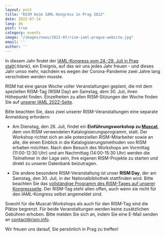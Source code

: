```yaml
---
layout: post
title: "RISM beim IAML-Kongress in Prag 2022"
date: 2022-07-14
lang: de
post: true
category: events
image: "/images/news/2022-07/rism-iaml-prague-website.jpg"
email: ''
author: ''
---
```


In diesem Jahr findet der [IAML-Kongress vom 24.-29. Juli in Prag statt](https://www.iaml.info/congresses/2022-prague){:blank}, ein Ereignis, auf das wir uns jedes Jahr freuen - und dieses Jahr umso mehr, nachdem es wegen der Corona-Pandemie zwei Jahre lang verschoben werden musste.

RISM hat eine ganze Woche voller Veranstaltungen geplant, die mit dem speziellen RISM-Tag (RISM Day) am Samstag, dem 30. Juli, ihren Höhepunkt finden. Einzelheiten zu allen RISM-Sitzungen der Woche finden Sie auf [unserer IAML 2022-Seite](/publications/iaml-congresses/2022.html).  

Bitte beachten Sie, dass zwei unserer RISM-Veranstaltungen eine separate Anmeldung erfordern:  

* Am Dienstag, den 26. Juli, findet ein **Einführungsworkshop zu [Muscat](/community/muscat.html)**, dem von RISM verwendeten Katalogisierungsprogramm, statt. Der Workshop richtet sich an alle potenziellen RISM-Mitarbeiter sowie an alle, die einen Einblick in die Katalogisierungsmethoden von RISM erhalten möchten. Nach dem Besuch des Workshops am Vormittag (11:00-12:30 Uhr) und am Nachmittag (14:00-15:30 Uhr) werden die Teilnehmer in der Lage sein, ihre eigenen RISM-Projekte zu starten und direkt zu unserer Datenbank beizutragen.

* Die andere besondere RISM-Veranstaltung ist unser **RISM Day**, der am Samstag, den 30. Juli, in der Nationalbibliothek stattfinden wird. Bitte beachten Sie das [vollständige Programm des RISM-Tages auf unserer Kongressseite](/publications/iaml-congresses/2022.html#rism-day). Der RISM-Tag steht allen offen, auch wenn sie nicht für den IAML-Kongress selbst angemeldet sind.  

Sowohl für die Muscat-Workshops als auch für den RISM-Tag sind die Plätze begrenzt. Für beide Veranstaltungen werden keine zusätzlichen Gebühren erhoben. Bitte melden Sie sich an, indem Sie eine E-Mail senden an [contact@rism.info](mailto:contact@rism.info).  

Wir freuen uns darauf, Sie persönlich in Prag zu treffen!
